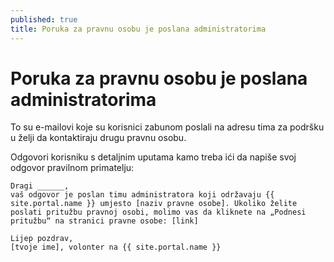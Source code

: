 ```yaml
---
published: true
title: Poruka za pravnu osobu je poslana administratorima
---
```


# Poruka za pravnu osobu je poslana administratorima

To su e-mailovi koje su korisnici zabunom poslali na adresu tima za podršku u želji da kontaktiraju drugu pravnu osobu.

Odgovori korisniku s detaljnim uputama kamo treba ići da napiše svoj odgovor pravilnom primatelju:

```
Dragi ______,
vaš odgovor je poslan timu administratora koji održavaju {{ site.portal.name }} umjesto [naziv pravne osobe]. Ukoliko želite poslati pritužbu pravnoj osobi, molimo vas da kliknete na „Podnesi pritužbu“ na stranici pravne osobe: [link]

Lijep pozdrav,
[tvoje ime], volonter na {{ site.portal.name }}
```
